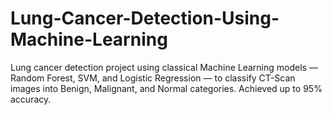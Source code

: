 # Lung-Cancer-Detection-Using-Machine-Learning
Lung cancer detection project using classical Machine Learning models — Random Forest, SVM, and Logistic Regression — to classify CT-Scan images into Benign, Malignant, and Normal categories. Achieved up to 95% accuracy.
